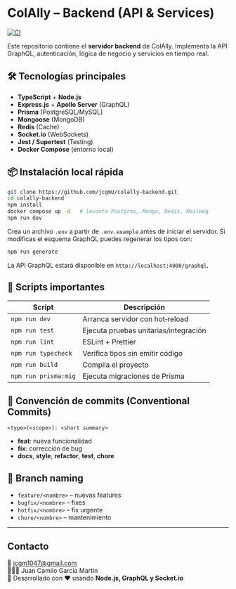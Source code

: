 # ColAlly – Backend (API & Services)
[![CI](https://github.com/jcgmU/colally-backend/actions/workflows/ci.yml/badge.svg)](https://github.com/jcgmU/colally-backend/actions/workflows/ci.yml)

Este repositorio contiene el **servidor backend** de ColAlly. Implementa la API GraphQL, autenticación, lógica de negocio y servicios en tiempo real.

## 🛠️ Tecnologías principales

- **TypeScript** + **Node.js**
- **Express.js** + **Apollo Server** (GraphQL)
- **Prisma** (PostgreSQL/MySQL)
- **Mongoose** (MongoDB)
- **Redis** (Cache)
- **Socket.io** (WebSockets)
- **Jest / Supertest** (Testing)
- **Docker Compose** (entorno local)

## 📦 Instalación local rápida

```bash
git clone https://github.com/jcgmU/colally-backend.git
cd colally-backend
npm install
docker compose up -d   # levanta Postgres, Mongo, Redis, MailHog
npm run dev
```

Crea un archivo `.env` a partir de `.env.example` antes de iniciar el servidor.
Si modificas el esquema GraphQL puedes regenerar los tipos con:

```bash
npm run generate
```

La API GraphQL estará disponible en `http://localhost:4000/graphql`.

## 🧪 Scripts importantes

| Script               | Descripción                           |
| -------------------- | ------------------------------------- |
| `npm run dev`        | Arranca servidor con hot‑reload       |
| `npm run test`       | Ejecuta pruebas unitarias/integración |
| `npm run lint`       | ESLint + Prettier                     |
| `npm run typecheck`  | Verifica tipos sin emitir código      |
| `npm run build`      | Compila el proyecto                   |
| `npm run prisma:mig` | Ejecuta migraciones de Prisma         |

## 🔑 Convención de commits (Conventional Commits)

```
<type>(<scope>): <short summary>
```

- **feat**: nueva funcionalidad
- **fix**: corrección de bug
- **docs**, **style**, **refactor**, **test**, **chore**

## 📝 Branch naming

- `feature/<nombre>` – nuevas features
- `bugfix/<nombre>` – fixes
- `hotfix/<nombre>` – fix urgente
- `chore/<nombre>` – mantenimiento

---

## Contacto

📧 jcgm1047@gmail.com  
👨🏻‍💻 Juan Camilo Garcia Martin  
🚀 Desarrollado con ❤️ usando **Node.js, GraphQL y Socket.io**

